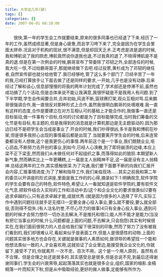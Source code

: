```yaml
---
title: 大学这几年(肆)
tags: []
categories: []
date: 2007-06-01 08:28:00 
---
```



&emsp;&emsp;很快,第一年的学生会工作就要结束,原来的很多同事也已经退了下来.经历了一年的工作,虽然成绩显著,但是身心疲惫,而且学习垮下来了,完全是因为在学生会里面太拼命.况且对于机构的现状,很不满意,但是却回天乏术.正考虑是进是退的时候,我和博航说了我的顾虑,博航竟然说你退我也退,不过我真的退了,不晓得博航是不是真的退.但是在第一次例会的时候,鹏哥宣布了常委除了邓韧之外,全部连任的时候,我大吃一惊,不过给鹏哥面子,那就继续做下去吧.经过投票,黄杉成为了邓韧的继任者,自然宣传部也就分给他管了.我已经够呛,管了这么多个部门了.已经辛苦了一年的我,已经打算放手让下面去做了还是同样的要求,一开始,几乎也是没有动静.后来经过了解和谈心,信息部慢慢的将我的两年计划完成了,学术部还是停滞不前,虽然也成功搞了几个活动,但是总体来说不能让我满意,我很怀疑是不是我用人有问题.到了下半学期,学生会传闻要合并,合并初始,风波不断,篮球赛打架,观众互相对骂.后来鹏哥很强调合作,我一直很反对那种形式上合作,虽然我很明白鹏哥的处境艰难.我一直有这样的态度,合作是要建立在对方互相认可的基础上才能合作的,我做事一直还是目标驱动,做一件事有个目标,任何的讨论都是为了目标能够完成,当时我们筹备的文化节是有目标,有主题的,但是我得到的消息就是计算机那边是无主题驱动的.因为那边已经不是把学生会当成是事业了.开会的时候,我们吵得很凶,多半是我和博航在吵架,但是很多我担心出现的事情最后都是出现了.当就要离开学生会的时候,后来连常委都没有人想做,这个是我更伤心的事情.两年前这个是一个事业,我们兢兢业业,呕心沥血,不断努力去开创的事业,到如今,已经人心涣散,到了即将崩溃的边缘,本应上梁不正下梁歪,然而我们从未做任何对不起组织之事,而落得如此的狼狈.本期望新人新气象,然而确实比上一年更糟糕,上一届是主人翁精神不足,这一届是没有主人翁精神.总结这两年的工作,其实感触很深.为了沟通,我们要下面要不断的向我们汇报开会内容,汇报事情进度;为了了解和指导工作,我们亲临现场......其实之前我和第二年的委员以开讲座的形式讲座,里面是我工作的的心得,摘录如下:1.明确观念,软件学院的学生会要有自己的特色,软件特色,希望让人一看就知道是软件学院的,要有软件文化气息.把软件结合入实际的工作和活动中去(这个和企业文化的要求很类似)2要有追求卓越的心,只有追求卓越才能,成就优秀.(就是因为很多的人选择了平凡,实际工作中遇到问题往往就手足无措)3一定要全身心投入事业,要么就不要投,要么就全部投,否则得不偿失.(有人沽名钓誉,不尽心尽力的做事)4只有全身心投入事业,遇到问题的时候才会努力想尽一切办法去解决,不是推托和借口;能人所不能才是能力(当没有把它当事业的时候,什么问题都是上面的问题,不去解决,只会抱怨)其实有时候很实在,在我们面前很努力的人总会给我们留下很深刻的印象,然而了努力了没有被我们看到的,我们却很难认可,看起来似乎是表面工作,但是人是很感性的动物.上面的问题其实很多地方也会存在,关键就是做事的人素质如何,做领导的希望找一个能和他想法类似一致的人,才会喜欢用,这就验证了企业里边,能接受我企业文化的,你就留下,接受不了的,你就离开.一次不忠，百次不用，这个是一个用人原则，虽然有点不合理，但是合理之处还是居多的.其实感受总是很多,但是总说不完,到最后还得谢谢同事们.学生会的兴衰荣辱,起起落落其实也就是很多企业,组织,国家的缩影.金梧桐落一叶而知天下秋,但是从中吸取经验,更好的做人做事,定能够有所作为.